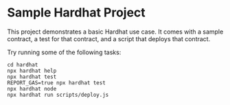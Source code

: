# Sample Hardhat Project

This project demonstrates a basic Hardhat use case. It comes with a sample contract, a test for that contract, and a script that deploys that contract.

Try running some of the following tasks:

```shell
cd hardhat
npx hardhat help
npx hardhat test
REPORT_GAS=true npx hardhat test
npx hardhat node
npx hardhat run scripts/deploy.js
```
